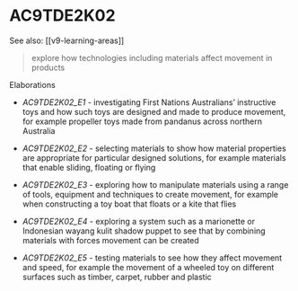 
# AC9TDE2K02 

See also: [[v9-learning-areas]]

> explore how technologies including materials affect movement in products

Elaborations


- _AC9TDE2K02_E1_ - investigating First Nations Australians’ instructive toys and how such toys are designed and made to produce movement, for example propeller toys made from pandanus across northern Australia

- _AC9TDE2K02_E2_ - selecting materials to show how material properties are appropriate for particular designed solutions, for example materials that enable sliding, floating or flying

- _AC9TDE2K02_E3_ - exploring how to manipulate materials using a range of tools, equipment and techniques to create movement, for example when constructing a toy boat that floats or a kite that flies

- _AC9TDE2K02_E4_ - exploring a system such as a marionette or Indonesian wayang kulit shadow puppet to see that by combining materials with forces movement can be created

- _AC9TDE2K02_E5_ - testing materials to see how they affect movement and speed, for example the movement of a wheeled toy on different surfaces such as timber, carpet, rubber and plastic
